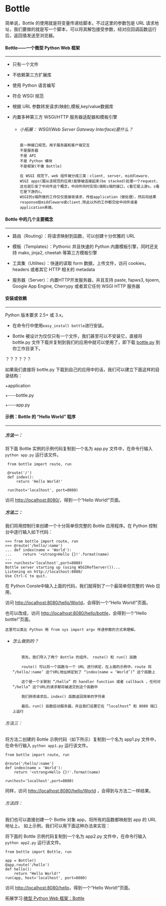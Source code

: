 # Bottle
简单说，Bottle 的使用就是将变量传递给脚本，不过这里的参数包是 URL 请求地址，我们要做的就是写一个脚本，可以将其解包接受参数，经对应回调函数运行后，返回值发送至浏览器。



#### Bottle——一个微型 Python Web 框架
----------------------------------------
* 只有一个文件

* 不依赖第三方扩展库

* 使用 Python 语言编写

* 符合 WSGI 规范

* 根据 URL 参数转发请求(映射),模板,key/value数据库

* 内置多种第三方 WSGI/HTTP 服务器适配器和模板引擎

   * ###### 小拓展： WSGI(Web Server Gateway Interface)是什么？

         是一种接口规范，用于服务器和客户端交互                
         不是服务器       
         不是 API       
         不是 Python 模块
         不是框架(不像 Bottle)

         在 WSGI 规范下，web 组件被分成三类：client, server, middleware.
         WSGI apps(服从该规范的应用)能够被连接起来(be stacked)处理一个request，这也就引发了中间件这个概念，中间件同时实现c端和s端的接口，c看它是上游s，s看它是下游的c。
         WSGI的s端所做的工作仅仅是接收请求，传给application（做处理），然后将结果response给middleware或client.除此以外的工作都交给中间件或者application来做。
         
#### Bottle 中的几个主要概念
------------------------------------------
 
* 路由（Routing）：将请求映射到函数，可以创建十分优雅的 URL

* 模板（Templates）：Pythonic 并且快速的 Python 内置模板引擎，同时还支持 mako, jinja2, cheetah 等第三方模板引擎

* 工具集（Utilites）：快速的读取 form 数据，上传文件，访问 cookies，headers 或者其它 HTTP 相关的 metadata

* 服务器（Server）：内置HTTP开发服务器，并且支持 paste, fapws3, bjoern, Google App Engine, Cherrypy 或者其它任何 WSGI HTTP 服务器     

#### 安装或依赖
------------------------------------------
Python 版本要求 2.5+ 或 3.x。
    
     
* 在命令行中使用`easy_install bottle`进行安装。

* Bottle 被设计为仅仅只有一个文件，我们甚至可以不安装它，直接将 bottle.py 文件下载并复制到我们的应用中就可以使用了，即下载 [bottle.py](https://pypi.python.org/pypi/bottle) 到你工作目录下。



？？？？？？

如果我们直接将 bottle.py 下载到自己的应用中的话，我们可以建立下面这样的目录结构：

   +application

   +----bottle.py
   
   +----app.py

#### 示例：Bottle 的 “Hello World” 程序
-----------------------------
#####  方法一：
将下面 Bottle 实例的示例代码复制到一个名为 app.py 文件中，在命令行输入 `python app.py` 运行该文件。

     from bottle import route, run

     @route('/')
     def index():
         return 'Hello World!'

     run(host='localhost', port=8080)

访问 [http://localhost:8080/](http://localhost:8080/)，得到一个“Hello World!”页面。

#####  方法二：

我们将用控制行来创建一个十分简单但完整的 Bottle 应用程序。在 Python 控制台中逐行输入如下代码：

    >>> from bottle import route, run
    >>> @route('/hello/:name')
    ... def index(name = 'World'):
    ...     return '<strong>Hello {}!'.format(name)
    ... 
    >>> run(host='localhost',port=8080)
    Bottle server starting up (using WSGIRefServer())...
    Listening on http://localhost:8080/
    Use Ctrl-C to quit.
在 Python Consle中输入上面的代码，我们就得到了一个最简单但完整的 Web 应用，

访问 [http://localhost:8080/hello/World](http://localhost:8080/hello/World)，会得到一个“Hello World!”页面。

也可以改成，访问 [http://localhost:8080/hello/bottle](http://localhost:8080/hello/bottle)，会得到一个“Hello bottle!”页面。

`这里可以类比 Python 用 from sys import argv 传递参数的方式来理解。`

* ###### 怎么做到的？



          首先，我们导入了两个 Bottle 的组件， route() 和 run() 函数
          
          route() 可以将一个函数与一个 URL 进行绑定，在上面的示例中，route 将 “/hello/:name’ 这个URL地址绑定到了 “index(name = ‘World’)” 这个函数上
          
          这个是一个关联到 “/hello” 的 handler function 或者 callback ，任何对 “/hello” 这个URL的请求都将被递交到这个函数中
          
          我们获得请求后，index() 函数返回简单的字符串
          
          最后，run() 函数启动服务器，并且我们设置它在 “localhost” 和 8080 端口上运行

######  方法三：

将方法二创建的 Bottle 示例代码（如下所示）复制到一个名为 app1.py 文件中，在命令行输入 `python app1.py` 运行该文件。


    from bottle import route, run

    @route('/hello/:name')
    def index(name = 'World'):
        return '<strong>Hello {}!'.format(name)
 
    run(host='localhost',port=8080)


同样，访问 [http://localhost:8080/hello/World](http://localhost:8080/hello/World) ，会得到与方法二一样结果。

######  方法四：

我们也可以直接创建一个 Bottle 对象 app，将所有的函数都映射到 app 的 URL 地址上。
如上示例，我们可以用下面这种办法来实现：

将下面的 Bottle 示例代码复制到一个名为 app2.py 文件中，在命令行输入 `python app2.py` 运行该文件。
    
    from bottle import Bottle, run
    
    app = Bottle()
    @app.route('/hello')
    def hello():
        return "Hello World!"
    run(app, host='localhost', port=8080)

访问 [http://localhost:8080/hello](http://localhost:8080/hello)，得到一个“Hello World!”页面。
    
    
    
    
    

拓展学习:[微型 Python Web 框架：Bottle](http://blog.csdn.net/huithe/article/details/8087645)    